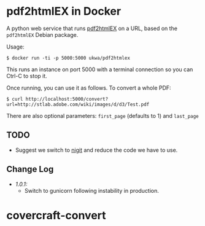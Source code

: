 pdf2htmlEX in Docker
====================

A python web service that runs [pdf2htmlEX][1] on a URL, based on the `pdf2htmlEX` Debian package.

Usage:

    $ docker run -ti -p 5000:5000 ukwa/pdf2htmlex

This runs an instance on port 5000 with a terminal connection so you can Ctrl-C to stop it.

Once running, you can use it as follows. To convert a whole PDF:

    $ curl http://localhost:5000/convert?url=http://stlab.adobe.com/wiki/images/d/d3/Test.pdf

There are also optional parameters: ```first_page``` (defaults to 1) and ```last_page```

TODO
----

* Suggest we switch to [nigit][2] and reduce the code we have to use.

[1]: https://github.com/pdf2htmlEX/pdf2htmlEX/
[2]: https://github.com/lukasmartinelli/nigit

Change Log
----------

* *1.0.1:*
    * Switch to gunicorn following instability in production.
# covercraft-convert
